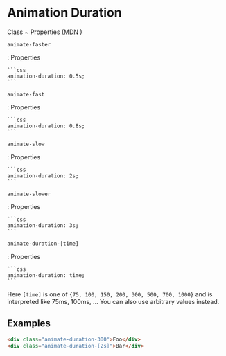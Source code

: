 <!-- markdownlint-disable MD046 MD033 -->

# Animation Duration

Class
~ Properties ([MDN](https://developer.mozilla.org/en-US/docs/Web/CSS/animation-duration) <external-link-icon />)

`animate-faster`

: Properties

    ```css
    animation-duration: 0.5s;
    ```

`animate-fast`

: Properties

    ```css
    animation-duration: 0.8s;
    ```

`animate-slow`

: Properties

    ```css
    animation-duration: 2s;
    ```

`animate-slower`

: Properties

    ```css
    animation-duration: 3s;
    ```

`animate-duration-[time]`

: Properties

    ```css
    animation-duration: time;
    ```

Here `[time]` is one of `{75, 100, 150, 200, 300, 500, 700, 1000}` and is interpreted like 75ms, 100ms, ... You can also use arbitrary values instead.

## Examples

```html
<div class="animate-duration-300">Foo</div>
<div class="animate-duration-[2s]">Bar</div>
```
